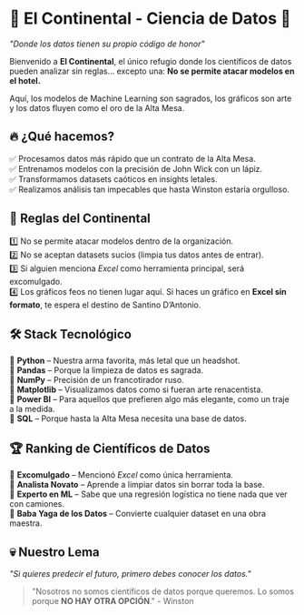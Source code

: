 # 🏨 **El Continental - Ciencia de Datos** 🏨  
*"Donde los datos tienen su propio código de honor"*  

Bienvenido a **El Continental**, el único refugio donde los científicos de datos pueden analizar sin reglas… excepto una: **No se permite atacar modelos en el hotel.**  

Aquí, los modelos de Machine Learning son sagrados, los gráficos son arte y los datos fluyen como el oro de la Alta Mesa.  

## 🔥 ¿Qué hacemos?  
✅ Procesamos datos más rápido que un contrato de la Alta Mesa.  
✅ Entrenamos modelos con la precisión de John Wick con un lápiz.  
✅ Transformamos datasets caóticos en insights letales.  
✅ Realizamos análisis tan impecables que hasta Winston estaría orgulloso.  

## 🚫 Reglas del Continental  
1️⃣ No se permite atacar modelos dentro de la organización.  
2️⃣ No se aceptan datasets sucios (limpia tus datos antes de entrar).  
3️⃣ Si alguien menciona *Excel* como herramienta principal, será excomulgado.  
4️⃣ Los gráficos feos no tienen lugar aquí. Si haces un gráfico en **Excel sin formato**, te espera el destino de Santino D’Antonio.  

## 🛠️ Stack Tecnológico  
🔹 **Python** – Nuestra arma favorita, más letal que un headshot.  
🔹 **Pandas** – Porque la limpieza de datos es sagrada.  
🔹 **NumPy** – Precisión de un francotirador ruso.  
🔹 **Matplotlib** – Visualizamos datos como si fueran arte renacentista.  
🔹 **Power BI** – Para aquellos que prefieren algo más elegante, como un traje a la medida.  
🔹 **SQL** – Porque hasta la Alta Mesa necesita una base de datos.  

## 🏆 Ranking de Científicos de Datos  
🏅 **Excomulgado** – Mencionó *Excel* como única herramienta.  
🥉 **Analista Novato** – Aprende a limpiar datos sin borrar toda la base.  
🥈 **Experto en ML** – Sabe que una regresión logística no tiene nada que ver con camiones.  
🥇 **Baba Yaga de los Datos** – Convierte cualquier dataset en una obra maestra.  

## 💀 Nuestro Lema  
*"Si quieres predecir el futuro, primero debes conocer los datos."*  

> "Nosotros no somos científicos de datos porque queremos. Lo somos porque **NO HAY OTRA OPCIÓN**." - Winston  

